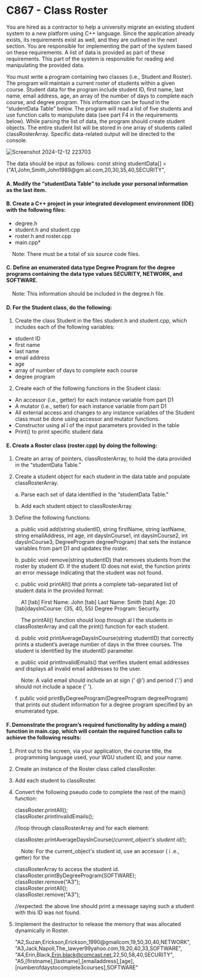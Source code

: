 # C867 - Class Roster

You are hired as a contractor to help a university migrate an existing student system to a new platform using C++ language. Since the application already exists, its requirements exist as well, and they are outlined in the next section. You are responsible for implementing the part of the system based on these requirements. A list of data is provided as part of these requirements. This part of the system is responsible for reading and manipulating the provided data. 

You must write a program containing two classes (i.e., Student and Roster). The program will maintain a current roster of students within a given course. Student data for the program include student ID, first name, last name, email address, age, an array of the number of days to complete each course, and degree program. This information can be found in the “studentData Table” below. The program will read a list of five students and use function calls to manipulate data (see part F4 in the requirements below). While parsing the list of data, the program should create student objects. The entire student list will be stored in one array of students called classRosterArray. Specific data-related output will be directed to the console.

![Screenshot 2024-12-12 223703](https://github.com/user-attachments/assets/48c63fbc-384b-41ef-b08a-8c616d0f688b)

The data should be input as follows:
const string studentData[] = <br>
{"A1,John,Smith,John1989@gm ail.com,20,30,35,40,SECURITY",
<br>

#### A. Modify the “studentData Table” to include your personal information as the last item.

#### B. Create a C++ project in your integrated development environment (IDE) with the following files:

<ul>
  <li> degree.h
  <li> student.h and student.cpp
  <li> roster.h and roster.cpp
  <li> main.cpp*
</ul>

&nbsp;&nbsp;&nbsp; Note: There must be a total of six source code files.

#### C. Define an enumerated data type Degree Program for the degree programs containing the data type values SECURITY, NETWORK, and SOFTWARE.

&nbsp;&nbsp;&nbsp; Note: This information should be included in the degree.h file.

#### D. For the Student class, do the following:

  1. Create the class Student in the files student.h and student.cpp, which includes each of the following variables:

  <ul>
    <li> student ID
    <li> first name
    <li> last name
    <li> email address
    <li> age
    <li> array of number of days to complete each course
    <li> degree program
  </ul>

  2. Create each of the following functions in the Student class:

  <ul>
    <li> An accessor (i.e., getter) for each instance variable from part D1
    <li> A mutator (i.e., setter) for each instance variable from part D1
    <li> All external access and changes to any instance variables of the Student class must be done using accessor and mutator functions.
    <li> Constructor using al l of the input parameters provided in the table
    <li> Print() to print specific student data
  </ul>
  
#### E. Create a Roster class (roster.cpp) by doing the following:
    
  1. Create an array of pointers, classRosterArray, to hold the data provided in the “studentData Table.”
  
  2. Create a student object for each student in the data table and populate classRosterArray.

     a. Parse each set of data identified in the “studentData Table.”
     
     b. Add each student object to classRosterArray.
  
  3. Define the following functions:
  
      a. public void add(string studentID, string firstName, string lastName, string emailAddress, int age, int daysInCourse1, int daysInCourse2,
           int daysInCourse3, DegreeProgram degreeProgram) that sets the instance variables from part D1 and updates the roster.
     
      b. public void remove(string studentID) that removes students from the roster by student ID. If the student ID does not exist, the function prints an error message                   indicating that the student was not found.

      c. public void printAll() that prints a complete tab-separated list of student data in the provided format:
     
        &nbsp;&nbsp;&nbsp; A1 [tab] First Name: John [tab] Last Name: Smith [tab] Age: 20 [tab]daysInCourse: {35, 40, 55} Degree Program: Security.

        &nbsp;&nbsp;&nbsp; The printAll() function should loop through al l the students in classRosterArray and call the print() function for each student.

      d. public void printAverageDaysInCourse(string studentID) that correctly prints a student’s average number of days in the three courses. The student is identified by the             studentID parameter.

      e. public void printInvalidEmails() that verifies student email addresses and displays all invalid email addresses to the user.

      &nbsp;&nbsp;&nbsp; Note: A valid email should include an at sign (' @') and period ('.') and should not include a space (' ').

      f. public void printByDegreeProgram(DegreeProgram degreeProgram) that prints out student information for a degree program specified by an enumerated type.
     
#### F. Demonstrate the program’s required functionality by adding a main() function in main.cpp, which will contain the required function calls to achieve the following results:

  1. Print out to the screen, via your application, the course title, the programming language used, your WGU student ID, and your name.

  2. Create an instance of the Roster class called classRoster.

  3. Add each student to classRoster.

  4. Convert the following pseudo code to complete the rest of the main() function:

      classRoster.printAll(); <br>
      classRoster.printInvalidEmails();

      //loop through classRosterArray and for each element:

      classRoster.printAverageDaysInCourse(/*current_object's student id*/);

      &nbsp;&nbsp;&nbsp; Note: For the current_object's student id, use an accessor ( i .e., getter) for the

      classRosterArray to access the student id. <br>
      classRoster.printByDegreeProgram(SOFTWARE); <br>
      classRoster.remove("A3"); <br>
      classRoster.printAll(); <br>
      classRoster.remove("A3");

      //expected: the above line should print a message saying such a student with this ID was not found.

  5. Implement the destructor to release the memory that was allocated dynamically in Roster.

       "A2,Suzan,Erickson,Erickson_1990@gmailcom,19,50,30,40,NETWORK", <br>
        "A3,Jack,Napoli,The_lawyer99yahoo.com,19,20,40,33,SOFTWARE", <br>
        "A4,Erin,Black,Erin.black@comcast.net,22,50,58,40,SECURITY", <br>
        "A5,[firstname],[lastname],[emailaddress],[age],[numberofdaystocomplete3courses],SOFTWARE"
